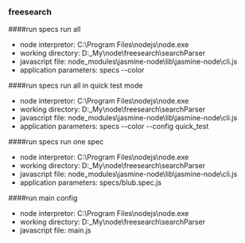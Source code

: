 ### freesearch

####run specs run all

* node interpretor: C:\Program Files\nodejs\node.exe
* working directory: D:\_My\node\freesearch\searchParser
* javascript file: node_modules\jasmine-node\lib\jasmine-node\cli.js
* application parameters: specs --color

####run specs run all in quick test mode

* node interpretor: C:\Program Files\nodejs\node.exe
* working directory: D:\_My\node\freesearch\searchParser
* javascript file: node_modules\jasmine-node\lib\jasmine-node\cli.js
* application parameters: specs --color --config quick_test

####run specs run one spec

* node interpretor: C:\Program Files\nodejs\node.exe
* working directory: D:\_My\node\freesearch\searchParser
* javascript file: node_modules\jasmine-node\lib\jasmine-node\cli.js
* application parameters: specs/blub.spec.js 

####run main config

* node interpretor: C:\Program Files\nodejs\node.exe
* working directory: D:\_My\node\freesearch\searchParser
* javascript file: main.js


